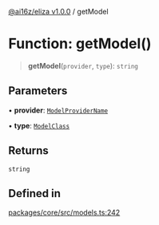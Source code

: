 [@ai16z/eliza v1.0.0](../index.md) / getModel

# Function: getModel()

> **getModel**(`provider`, `type`): `string`

## Parameters

• **provider**: [`ModelProviderName`](../enumerations/ModelProviderName.md)

• **type**: [`ModelClass`](../enumerations/ModelClass.md)

## Returns

`string`

## Defined in

[packages/core/src/models.ts:242](https://github.com/ai16z/eliza/blob/main/packages/core/src/models.ts#L242)
